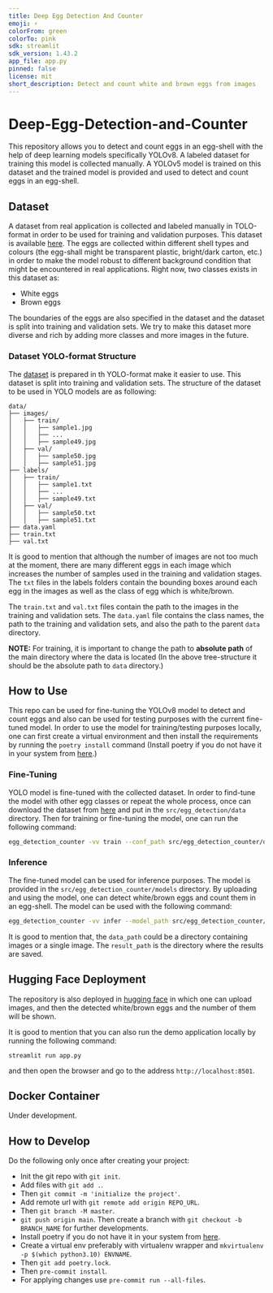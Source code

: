 ```yaml
---
title: Deep Egg Detection And Counter
emoji: ⚡
colorFrom: green
colorTo: pink
sdk: streamlit
sdk_version: 1.43.2
app_file: app.py
pinned: false
license: mit
short_description: Detect and count white and brown eggs from images
---
```

# Deep-Egg-Detection-and-Counter
This repository allows you to detect and count eggs in an egg-shell with the help of deep learning models specifically YOLOv8.
A labeled dataset for training this model is collected manually.
A YOLOv5 model is trained on this dataset and the trained model is provided and used to detect and count eggs in an egg-shell.

## Dataset
A dataset from real application is collected and labeled manually in TOLO-format in order to be used for training and validation purposes.
This dataset is available [here](https://huggingface.co/datasets/afshin-dini/Egg-Detection).
The eggs are collected within different shell types and colours (the egg-shall might be transparent plastic, bright/dark carton, etc.) in order
to make the model robust to different background condition that might be encountered in real applications.
Right now, two classes exists in this dataset as:
- White eggs
- Brown eggs

The boundaries of the eggs are also specified in the dataset and the dataset is split into training and validation sets.
We try to make this dataset more diverse and rich by adding more classes and more images in the future.

### Dataset YOLO-format Structure
The [dataset](https://huggingface.co/datasets/afshin-dini/Egg-Detection) is prepared in th YOLO-format make it easier to use.
This dataset is split into training and validation sets. The structure of the dataset to be used in YOLO models are as following:
```
data/
├── images/
│   ├── train/
│   │   ├── sample1.jpg
│   │   ├── ...
│   │   ├── sample49.jpg
│   ├── val/
│   │   ├── sample50.jpg
│   │   ├── sample51.jpg
├── labels/
│   ├── train/
│   │   ├── sample1.txt
│   │   ├── ...
│   │   ├── sample49.txt
│   ├── val/
│   │   ├── sample50.txt
│   │   ├── sample51.txt
├── data.yaml
├── train.txt
├── val.txt
```
It is good to mention that although the number of images are not too much at the moment, there are many different eggs in each image which increases the
number of samples used in the training and validation stages. The `txt` files in the labels folders contain the bounding boxes around each egg in the images as well as
the class of egg which is white/brown.

The `train.txt` and `val.txt` files contain the path to the images in the training and validation sets.
The `data.yaml` file contains the class names, the path to the training and validation sets, and also the path to the parent `data` directory.

**NOTE:** For training, it is important to change the path to **absolute path** of the main directory where the data is located (In the above tree-structure it should be the absolute path to `data` directory.)

## How to Use
This repo can be used for fine-tuning the YOLOv8 model to detect and count eggs and also can be used for testing purposes with the current fine-tuned model.
In order to use the model for training/testing purposes locally, one can first create a virtual environment and then install the requirements
by running the `poetry install` command (Install poetry if you do not have it in your system from [here](https://python-poetry.org/docs/#installing-with-pipx).)

### Fine-Tuning
YOLO model is fine-tuned with the collected dataset. In order to find-tune the model with other egg classes or repeat the whole process,
once can download the dataset from [here](https://huggingface.co/datasets/afshin-dini/Egg-Detection) and put in the `src/egg_detection/data` directory.
Then for training or fine-tuning the model, one can run the following command:
```bash
egg_detection_counter -vv train --conf_path src/egg_detection_counter/data/data.yaml --img_resize 640 --batch_size 16 --epochs 100 --device cuda
```

### Inference
The fine-tuned model can be used for inference purposes. The model is provided in the `src/egg_detection_counter/models` directory.
By uploading and using the model, one can detect white/brown eggs and count them in an egg-shell. The model can be used with the following command:
```bash
egg_detection_counter -vv infer --model_path src/egg_detection_counter/models/egg_detection_model.pt --data_path ./tests/test_data --result_path ./results
```
It is good to mention that, the `data_path` could be a directory containing images or a single image. The `result_path` is the directory where the results are saved.

## Hugging Face Deployment
The repository is also deployed in [hugging face](https://huggingface.co/spaces/afshin-dini/Deep-Egg-Detection-and-Counter) in which one can upload images, 
and then the detected white/brown eggs and the number of them will be shown.

It is good to mention that you can also run the demo application locally by running the following command:
```shell
streamlit run app.py
```
and then open the browser and go to the address `http://localhost:8501`.

## Docker Container
Under development.


## How to Develop
Do the following only once after creating your project:
- Init the git repo with `git init`.
- Add files with `git add .`.
- Then `git commit -m 'initialize the project'`.
- Add remote url with `git remote add origin REPO_URL`.
- Then `git branch -M master`.
- `git push origin main`.
Then create a branch with `git checkout -b BRANCH_NAME` for further developments.
- Install poetry if you do not have it in your system from [here](https://python-poetry.org/docs/#installing-with-pipx).
- Create a virtual env preferably with virtualenv wrapper and `mkvirtualenv -p $(which python3.10) ENVNAME`.
- Then `git add poetry.lock`.
- Then `pre-commit install`.
- For applying changes use `pre-commit run --all-files`.


